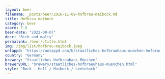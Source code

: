 ```yaml
---
layout: beer
filename: _posts/beer/2016-11-09-hofbrau-maibock.md
title: Hofbrau maibock
category: beer
score: 7.5
beer-date: "2022-08-07"
desc: "Rich and malty"
permalink: /beer/:title.html
img: /img/list/hofbrau-maibock.jpeg
untappd: "https://untappd.com/b/staatliches-hofbrauhaus-munchen-hofbrau-maibock/20290"
country: "Germany"
brewery: "Staatliches Hofbräuhaus München"
breweryURL: "brewery/staatliches-hofbraeuhaus-muenchen.html"
style: "Bock - Hell / Maibock / Lentebock"
---
```

